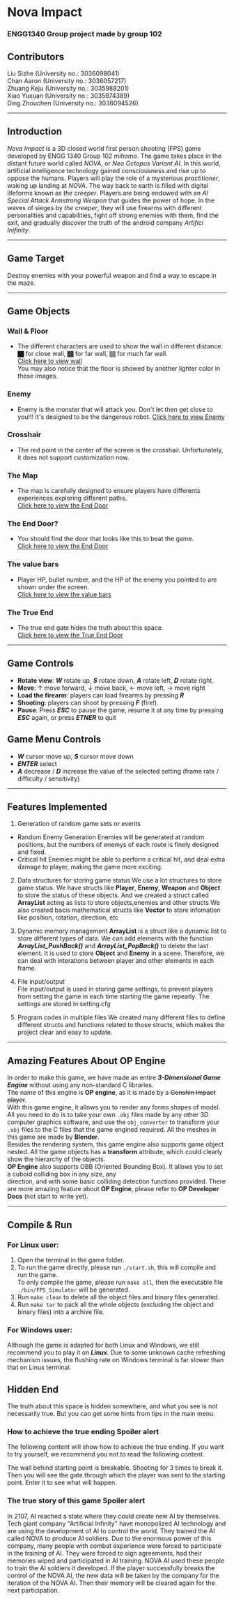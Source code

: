 # Nova Impact
### ENGG1340 Group project made by group 102

## Contributors
Liu Sizhe (University no.: 3036098041)  
Chan Aaron (University no.: 3036057217)  
Zhuang Keju (University no.: 3035988201)  
Xiao Yuxuan (University no.: 3035974389)  
Ding Zhouchen (University no.: 3036094526)

---

## Introduction
*Nova Impact* is a 3D closed world first person shooting (FPS) game developed by ENGG 1340 Group 102 *mihomo*. The game takes place in the 
distant future world called *NOVA*, or *Neo Octopus Variant AI*. In this world, artificial intelligence technology 
gained consciousness and rise up to oppose the humans. Players will play the role of a mysterious *practitioner*, 
waking up landing at *NOVA*. The way back to earth is filled with digital lifeforms known as *the creeper*. 
Players are being endowed with an *AI Special Attack Armstrong Weapon* that guides the power of hope. In the waves of 
sieges by *the creeper*, they will use firearms with different personalities and capabilities, fight off strong enemies 
with them, find the exit, and gradually discover the truth of the android company *Artifici Inifinity*.

---

## Game Target
Destroy enemies with your powerful weapon and find a way to escape in the maze.

---

## Game Objects
### Wall & Floor
* The different characters are used to show the wall in different distance. `██` for close wall, `▓▓` for far wall, `▒▒` for much far wall.  
[Click here to view wall](./images/Wall1.jpg)  
You may also notice that the floor is showed by another lighter color in these images.

### Enemy
* Enemy is the monster that will attack you. Don't let then get close to you!!! It's designed to be the dangerous robot.
[Click here to view Enemy](./images/Enemy1.jpg)  

### Crosshair
* The red point in the center of the screen is the crosshair. Unfortunately, it does not support customization now.

### The Map
* The map is carefully designed to ensure players have differents experiences exploring different paths.  
[Click here to view the End Door](./images/map.png)  

### The End Door?
* You should find the door that looks like this to beat the game.  
[Click here to view the End Door](./images/End%20door.png)  

### The value bars
* Player HP, bullet number, and the HP of the enemy you pointed to are shown under the screen.  
[Click here to view the value bars](./images/Value%20bar.jpg)  

### The True End
* The true end gate hides the truth about this space.  
[Click here to view the True End Door](./images/True_end.png)  
---

## Game Controls
* **Rotate view**: **_W_** rotate up, **_S_** rotate down, **_A_** rotate left, **_D_** rotate right.
* **Move**: $\uparrow$ move forward, $\downarrow$ move back, $\leftarrow$ move left, $\rightarrow$ move right
* **Load the firearm**: players can load firearms by pressing **_R_**
* **Shooting**: players can shoot by pressing **_F_** (fire!).
* **Pause**: Press **_ESC_** to pause the game, resume it at any time by pressing **_ESC_** again, or press **_ETNER_** to quit

## Game Menu Controls
* **_W_** cursor move up, **_S_** cursor move down
* **_ENTER_** select
* **_A_** decrease / **_D_** increase the value of the selected setting (frame rate / difficulty / sensitivity)

---

## Features Implemented
  1. Generation of random game sets or events
  * Random Enemy Generation
    Enemies will be generated at random positions, but the numbers of enemys of each route is finely designed and fixed.
  * Critical hit
    Enemies might be able to perform a critical hit, and deal extra damage to player, making the game more exciting.

  2. Data structures for storing game status
    We use a lot structures to store game status.
    We have structs like **Player**, **Enemy**, **Weapon** and **Object** to store the status of these objects. And we created a struct called **ArrayList** acting as lists to store objects,enemies and other structs
    We also created bacis mathematical structs like **Vector** to store infomation like position, rotation, direction, etc
  
  3. Dynamic memory management
    **ArrayList** is a struct like a dynamic list to store different types of data. We can add elements with the function ***ArrayList_PushBack()***
    and ***ArrayList_PopBack()*** to delete the last element. It is used to store **Object** and **Enemy** in a scene. Therefore, we can deal with interations between player and other elements in each frame.
  4. File input/output  
    File input/output is used in storing game settings, to prevent players from setting the game in each time starting the game repeatly. The settings are stored in setting.cfg
  5. Program codes in multiple files
    We created many different files to define different structs and functions related to those structs, which makes the project clear and easy to update.

---

## Amazing Features About OP Engine
In order to make this game, we have made an entire **_3-Dimensional Game Engine_** without using any non-standard C 
libraries.  
The name of this engine is **OP engine**, as it is made by a ~~Genshin Impact player~~.  
With this game engine, it allows you to render any forms shapes of model. All you need to do is to take your own `.obj` 
files made by any other 3D computer graphics software, and use the `obj_converter` to transform your `.obj` files to the 
C files that the game engined required. All the meshes in this game are made by **Blender**.  
Besides the rendering system, this game engine also supports game object nested. All the game objects has a 
**transform** attribute, which could clearly show the hierarchy of the objects.  
**OP Engine** also supports OBB (Oriented Bounding Box). It allows you to set a cuboid colliding box in any size, any  
direction, and with some basic colliding detection functions provided.
There are more amazing feature about **OP Engine**, please refer to **OP Developer Docs** (not start to write yet).

---

## Compile & Run
### For Linux user:
1. Open the terminal in the game folder.
2. To run the game directly, please run `./start.sh`, this will compile and run the game.  
To only compile the game, please run `make all`, then the executable file `./bin/FPS_Simulator` will be generated.
3. Run `make clean` to delete all the object files and binary files generated.
4. Run `make tar` to pack all the whole objects (excluding the object and binary files) into a archive file.

### For Windows user:
[//]: # (TODO)

Although the game is adapted for both Linux and Windows, we still recommend you to play it on ***Linux***. Due to some 
unknown cache refreshing mechanism issues, the flushing rate on Windows terminal is far slower than that on Linux terminal.

## Hidden End
The truth about this space is hidden somewhere, and what you see is not necessarily true. But you can get some hints from tips in the main menu.






### How to achieve the true ending **Spoiler alert**

The following content will show how to achieve the true ending. If you want to try yourself, we recommend you not to read the following content.

The wall behind starting point is breakable. Shooting for 3 times to break it. Then you will see the gate through which the player was sent to the starting point. Enter it to see what will happen.

### The true story of this game **Spoiler alert**

In 2107, AI reached a state where they could create new AI by themselves. Tech giant company "Artificial Infinity" have monopolized AI technology and are using the development of AI to control the world. They trained the AI called NOVA to produce AI soldiers. Due to the enormous power of this company, many people with combat experience were forced to participate in the training of AI. They were forced to sign agreements, had their memories wiped and participated in AI training. NOVA AI used these people to train the AI soldiers it developed. If the player successfully breaks the control of the NOVA AI, the new data will be taken by the company for the iteration of the NOVA AI. Then their memory will be cleared again for the next participation.
